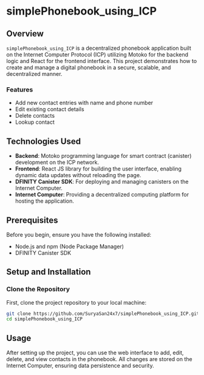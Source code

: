 # simplePhonebook_using_ICP

## Overview
`simplePhonebook_using_ICP` is a decentralized phonebook application built on the Internet Computer Protocol (ICP) utilizing Motoko for the backend logic and React for the frontend interface. This project demonstrates how to create and manage a digital phonebook in a secure, scalable, and decentralized manner.

### Features
- Add new contact entries with name and phone number
- Edit existing contact details
- Delete contacts
- Lookup contact

## Technologies Used
- **Backend**: Motoko programming language for smart contract (canister) development on the ICP network.
- **Frontend**: React JS library for building the user interface, enabling dynamic data updates without reloading the page.
- **DFINITY Canister SDK**: For deploying and managing canisters on the Internet Computer.
- **Internet Computer**: Providing a decentralized computing platform for hosting the application.

## Prerequisites
Before you begin, ensure you have the following installed:
- Node.js and npm (Node Package Manager)
- DFINITY Canister SDK

## Setup and Installation

### Clone the Repository
First, clone the project repository to your local machine:
```sh
git clone https://github.com/SuryaSan24x7/simplePhonebook_using_ICP.git
cd simplePhonebook_using_ICP
```

## Usage
After setting up the project, you can use the web interface to add, edit, delete, and view contacts in the phonebook. All changes are stored on the Internet Computer, ensuring data persistence and security.
